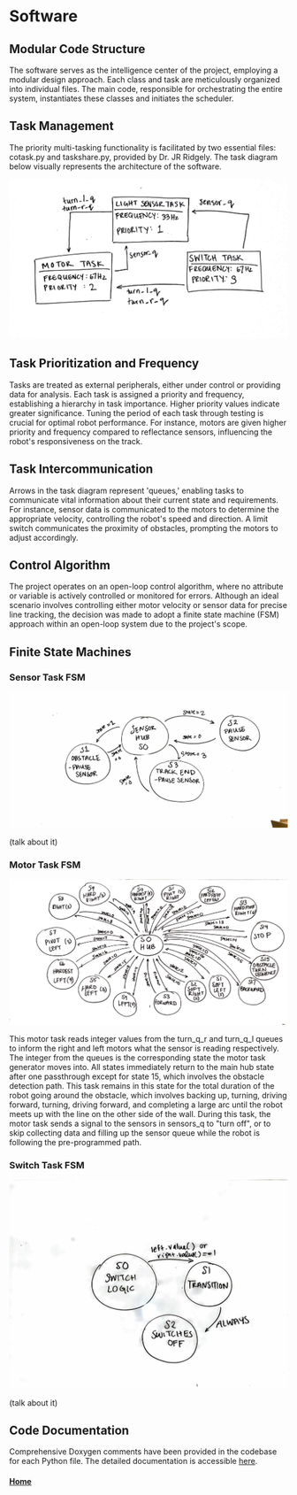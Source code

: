 # Software
## Modular Code Structure

The software serves as the intelligence center of the project, employing a modular design approach. Each class and task are meticulously organized into individual files. The main code, responsible for orchestrating the entire system, instantiates these classes and initiates the scheduler.

## Task Management

The priority multi-tasking functionality is facilitated by two essential files: cotask.py and taskshare.py, provided by Dr. JR Ridgely. The task diagram below visually represents the architecture of the software.

<p align="center">
  <img src="/docs/assets/images/task_diagram.JPG" />
</p>

## Task Prioritization and Frequency

Tasks are treated as external peripherals, either under control or providing data for analysis. Each task is assigned a priority and frequency, establishing a hierarchy in task importance. Higher priority values indicate greater significance. Tuning the period of each task through testing is crucial for optimal robot performance. For instance, motors are given higher priority and frequency compared to reflectance sensors, influencing the robot's responsiveness on the track.

## Task Intercommunication

Arrows in the task diagram represent 'queues,' enabling tasks to communicate vital information about their current state and requirements. For instance, sensor data is communicated to the motors to determine the appropriate velocity, controlling the robot's speed and direction. A limit switch communicates the proximity of obstacles, prompting the motors to adjust accordingly.

## Control Algorithm

The project operates on an open-loop control algorithm, where no attribute or variable is actively controlled or monitored for errors. Although an ideal scenario involves controlling either motor velocity or sensor data for precise line tracking, the decision was made to adopt a finite state machine (FSM) approach within an open-loop system due to the project's scope.

## Finite State Machines

### Sensor Task FSM
<p align="center">
  <img src="/docs/assets/images/sen_gen_fsm.jpg" />
</p>

(talk about it)
### Motor Task FSM
<p align="center">
  <img src="/docs/assets/images/mot_gen_fsm.JPG" />
</p>

This motor task reads integer values from the turn_q_r and turn_q_l queues to inform the right and left motors what the sensor is reading respectively. The integer from the queues is the corresponding state the motor task generator moves into. All states immediately return to the main hub state after one passthrough except for state 15, which involves the obstacle detection path. This task remains in this state for the total duration of the robot going around the obstacle, which involves backing up, turning, driving forward, turning, driving forward, and completing a large arc until the robot meets up with the line on the other side of the wall. During this task, the motor task sends a signal to the sensors in sensors_q to "turn off", or to skip collecting data and filling up the sensor queue while the robot is following the pre-programmed path. 

### Switch Task FSM
<p align="center">
  <img src="/docs/assets/images/sw_gen_fsm.jpg" />
</p>

(talk about it)

## Code Documentation
Comprehensive Doxygen comments have been provided in the codebase for each Python file. The detailed documentation is accessible [here](https://ayush17318.github.io/Term-Project/).

#### [Home](./README.md) 
